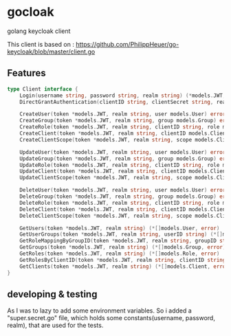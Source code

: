 # gocloak
golang keycloak client

This client is based on : https://github.com/PhilippHeuer/go-keycloak/blob/master/client.go

## Features

```go
type Client interface {
    Login(username string, password string, realm string) (*models.JWT, error)
	DirectGrantAuthentication(clientID string, clientSecret string, realm string, username string, password string) (*models.JWT, error)

	CreateUser(token *models.JWT, realm string, user models.User) error
	CreateGroup(token *models.JWT, realm string, group models.Group) error
	CreateRole(token *models.JWT, realm string, clientID string, role models.Role) error
	CreateClient(token *models.JWT, realm string, clientID models.Client) error
	CreateClientScope(token *models.JWT, realm string, scope models.ClientScope) error

	UpdateUser(token *models.JWT, realm string, user models.User) error
	UpdateGroup(token *models.JWT, realm string, group models.Group) error
	UpdateRole(token *models.JWT, realm string, clientID string, role models.Role) error
	UpdateClient(token *models.JWT, realm string, clientID models.Client) error
	UpdateClientScope(token *models.JWT, realm string, scope models.ClientScope) error

	DeleteUser(token *models.JWT, realm string, user models.User) error
	DeleteGroup(token *models.JWT, realm string, group models.Group) error
	DeleteRole(token *models.JWT, realm string, clientID string, role models.Role) error
	DeleteClient(token *models.JWT, realm string, clientID models.Client) error
	DeleteClientScope(token *models.JWT, realm string, scope models.ClientScope) error

	GetUsers(token *models.JWT, realm string) (*[]models.User, error)
	GetUserGroups(token *models.JWT, realm string, userID string) (*[]models.UserGroup, error)
	GetRoleMappingByGroupID(token *models.JWT, realm string, groupID string) (*[]models.RoleMapping, error)
	GetGroups(token *models.JWT, realm string) (*[]models.Group, error)
	GetRoles(token *models.JWT, realm string) (*[]models.Role, error)
	GetRolesByClientID(token *models.JWT, realm string, clientID string) (*[]models.Role, error)
	GetClients(token *models.JWT, realm string) (*[]models.Client, error)
}
```

## developing & testing
As I was to lazy to add some environment variables. So i added a "super.secret.go" file, which holds some constants(username, password, realm), that are used for the tests.
